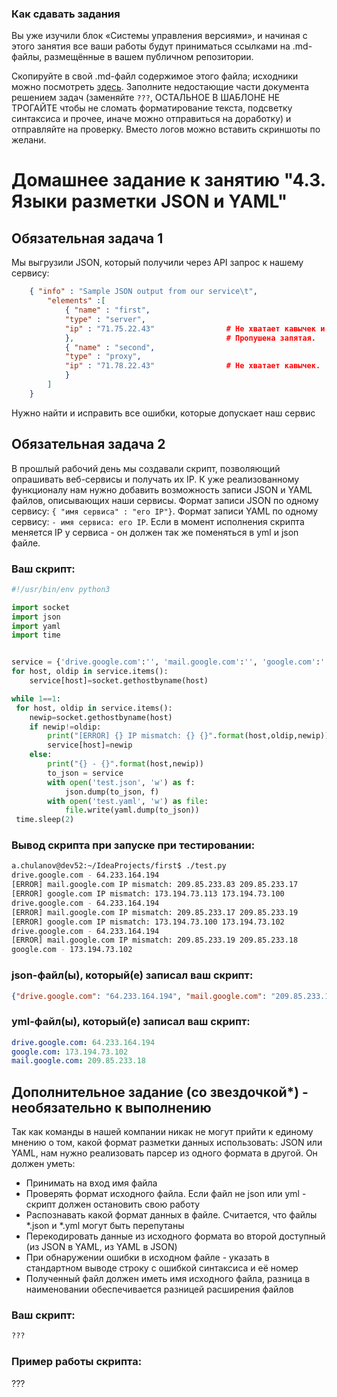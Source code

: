 ### Как сдавать задания

Вы уже изучили блок «Системы управления версиями», и начиная с этого занятия все ваши работы будут приниматься ссылками на .md-файлы, размещённые в вашем публичном репозитории.

Скопируйте в свой .md-файл содержимое этого файла; исходники можно посмотреть [здесь](https://raw.githubusercontent.com/netology-code/sysadm-homeworks/devsys10/04-script-03-yaml/README.md). Заполните недостающие части документа решением задач (заменяйте `???`, ОСТАЛЬНОЕ В ШАБЛОНЕ НЕ ТРОГАЙТЕ чтобы не сломать форматирование текста, подсветку синтаксиса и прочее, иначе можно отправиться на доработку) и отправляйте на проверку. Вместо логов можно вставить скриншоты по желани.

# Домашнее задание к занятию "4.3. Языки разметки JSON и YAML"


## Обязательная задача 1
Мы выгрузили JSON, который получили через API запрос к нашему сервису:
```json
    { "info" : "Sample JSON output from our service\t",
        "elements" :[
            { "name" : "first",
            "type" : "server",
            "ip" : "71.75.22.43"                # Не хватает кавычек и айпи адрес неправильно написан. 
            },                                  # Пропушена запятая.
            { "name" : "second",
            "type" : "proxy",
            "ip" : "71.78.22.43"                # Не хватает кавычек.
            }
        ]
    }
```
  Нужно найти и исправить все ошибки, которые допускает наш сервис

## Обязательная задача 2
В прошлый рабочий день мы создавали скрипт, позволяющий опрашивать веб-сервисы и получать их IP. К уже реализованному функционалу нам нужно добавить возможность записи JSON и YAML файлов, описывающих наши сервисы. Формат записи JSON по одному сервису: `{ "имя сервиса" : "его IP"}`. Формат записи YAML по одному сервису: `- имя сервиса: его IP`. Если в момент исполнения скрипта меняется IP у сервиса - он должен так же поменяться в yml и json файле.

### Ваш скрипт:
```python
#!/usr/bin/env python3

import socket
import json
import yaml
import time


service = {'drive.google.com':'', 'mail.google.com':'', 'google.com':''}
for host, oldip in service.items():
    service[host]=socket.gethostbyname(host)

while 1==1:
 for host, oldip in service.items():
    newip=socket.gethostbyname(host)
    if newip!=oldip:
        print("[ERROR] {} IP mismatch: {} {}".format(host,oldip,newip))
        service[host]=newip
    else:
        print("{} - {}".format(host,newip))
        to_json = service
        with open('test.json', 'w') as f:
            json.dump(to_json, f)
        with open('test.yaml', 'w') as file:
            file.write(yaml.dump(to_json))
 time.sleep(2)
```

### Вывод скрипта при запуске при тестировании:
```bash
a.chulanov@dev52:~/IdeaProjects/first$ ./test.py 
drive.google.com - 64.233.164.194
[ERROR] mail.google.com IP mismatch: 209.85.233.83 209.85.233.17
[ERROR] google.com IP mismatch: 173.194.73.113 173.194.73.100
drive.google.com - 64.233.164.194
[ERROR] mail.google.com IP mismatch: 209.85.233.17 209.85.233.19
[ERROR] google.com IP mismatch: 173.194.73.100 173.194.73.102
drive.google.com - 64.233.164.194
[ERROR] mail.google.com IP mismatch: 209.85.233.19 209.85.233.18
google.com - 173.194.73.102
```

### json-файл(ы), который(е) записал ваш скрипт:
```json
{"drive.google.com": "64.233.164.194", "mail.google.com": "209.85.233.18", "google.com": "173.194.73.102"}
```

### yml-файл(ы), который(е) записал ваш скрипт:
```yaml
drive.google.com: 64.233.164.194
google.com: 173.194.73.102
mail.google.com: 209.85.233.18
```

## Дополнительное задание (со звездочкой*) - необязательно к выполнению

Так как команды в нашей компании никак не могут прийти к единому мнению о том, какой формат разметки данных использовать: JSON или YAML, нам нужно реализовать парсер из одного формата в другой. Он должен уметь:
   * Принимать на вход имя файла
   * Проверять формат исходного файла. Если файл не json или yml - скрипт должен остановить свою работу
   * Распознавать какой формат данных в файле. Считается, что файлы *.json и *.yml могут быть перепутаны
   * Перекодировать данные из исходного формата во второй доступный (из JSON в YAML, из YAML в JSON)
   * При обнаружении ошибки в исходном файле - указать в стандартном выводе строку с ошибкой синтаксиса и её номер
   * Полученный файл должен иметь имя исходного файла, разница в наименовании обеспечивается разницей расширения файлов

### Ваш скрипт:
```python
???
```

### Пример работы скрипта:
???

